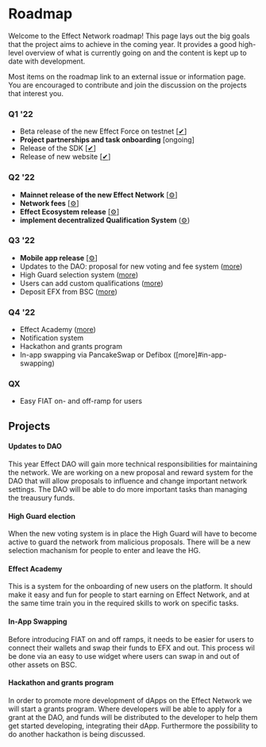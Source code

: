 # Roadmap

Welcome to the Effect Network roadmap! This page lays out the big goals that the
project aims to achieve in the coming year. It provides a good high-level
overview of what is currently going on and the content is kept up to date with
development.

Most items on the roadmap link to an external issue or information page. You are
encouraged to contribute and join the discussion on the projects that interest
you.

### Q1 '22

- Beta release of the new Effect Force on testnet [[✔](https://testnet.effect.network)]
- **Project partnerships and task onboarding** [ongoing]
- Release of the SDK [[✔](https://effectai.github.io/effect-js/)]
- Release of new website [[✔](https://effect.network/)]

### Q2 '22

- **Mainnet release of the new Effect Network** [[⚙️](https://app.effect.network)]
- **Network fees** [[⚙️](https://github.com/effectai/effect-network/issues/88)]
- **Effect Ecosystem release** [[⚙️](https://effect.network/ecosystem)]
- **implement decentralized Qualification System** ([⚙️](https://github.com/effectai/force-frontend-new/pull/142))

### Q3 '22

- **Mobile app release** [[⚙️](https://github.com/effectai/force-frontend-new/issues/150)]
- Updates to the DAO: proposal for new voting and fee system ([more](#updates-to-dao))
- High Guard selection system ([more](#high-guard-election))
- Users can add custom qualifications ([more](https://github.com/effectai/force-frontend-new/issues/152))
- Deposit EFX from BSC ([more](https://github.com/effectai/force-frontend-new/issues/151))

### Q4 '22

- Effect Academy ([more](#effect-academy))
- Notification system
- Hackathon and grants program
- In-app swapping via PancakeSwap or Defibox ([more]#in-app-swapping)

### QX

- Easy FIAT on- and off-ramp for users

## Projects

#### Updates to DAO

This year Effect DAO will gain more technical responsibilities for maintaining
the network. We are working on a new proposal and reward system for the DAO that
will allow proposals to influence and change important network settings. The DAO
will be able to do more important tasks than managing the treausury funds.

#### High Guard election

When the new voting system is in place the High Guard will have to become active
to guard the network from malicious proposals. There will be a new selection
machanism for people to enter and leave the HG.

#### Effect Academy

This is a system for the onboarding of new users on the platform. It should make
it easy and fun for people to start earning on Effect Network, and at the same
time train you in the required skills to work on specific tasks.

#### In-App Swapping

Before introducing FIAT on and off ramps, it needs to be easier for users to 
connect their wallets and swap their funds to EFX and out. This process wil be done via an easy
to use widget where users can swap in and out of other assets on BSC.

#### Hackathon and grants program

In order to promote more development of dApps on the Effect Network we will start a grants program.
Where developers will be able to apply for a grant at the DAO, and funds will be distributed to the developer
to help them get started developing, integrating their dApp.
Furthermore the possibility to do another hackathon is being discussed. 

